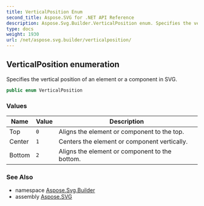 ```yaml
---
title: VerticalPosition Enum
second_title: Aspose.SVG for .NET API Reference
description: Aspose.Svg.Builder.VerticalPosition enum. Specifies the vertical position of an element or a component in SVG
type: docs
weight: 1930
url: /net/aspose.svg.builder/verticalposition/
---
```

## VerticalPosition enumeration

Specifies the vertical position of an element or a component in SVG.

```csharp
public enum VerticalPosition
```

### Values

| Name | Value | Description |
| --- | --- | --- |
| Top | `0` | Aligns the element or component to the top. |
| Center | `1` | Centers the element or component vertically. |
| Bottom | `2` | Aligns the element or component to the bottom. |

### See Also

* namespace [Aspose.Svg.Builder](../../aspose.svg.builder/)
* assembly [Aspose.SVG](../../)
